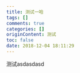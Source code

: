 ```yaml
---
title: 测试一哈
tags: []
comments: true
categories: []
originContent: 测试
toc: false
date: 2018-12-04 18:11:29
---
```



测试asdasdasd